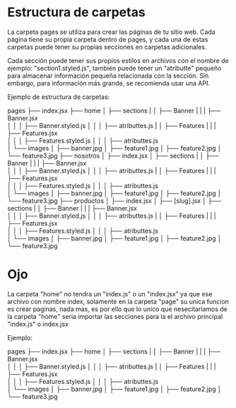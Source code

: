 # Estructura de carpetas

La carpeta pages se utiliza para crear las páginas de tu sitio web. Cada página tiene su propia carpeta dentro de pages, y cada una de estas carpetas puede tener su propias secciones en carpetas adicionales.

Cada sección puede tener sus propios estilos en archivos con el nombre de ejemplo: "section1.styled.js", también puede tener un "atributte" pequeño para almacenar información pequeña relacionada con la sección. Sin embargo, para información más grande, se recomienda usar una API.

Ejemplo de estructura de carpetas:

pages
├── index.jsx
├── home
│ ├── sections
| │ ├── Banner
| | | ├── Banner.jsx  
│ │ │ ├── Banner.styled.js
│ │ │ ├── atributtes.js
| │ ├── Features
| | | ├── Features.jsx  
│ │ │ ├── Features.styled.js
│ │ │ ├── atributtes.js  
│ └── images
│ ├── banner.jpg
│ ├── feature1.jpg
│ ├── feature2.jpg
│ └── feature3.jpg
├── nosotros
│ ├── index.jsx
│ ├── sections
| │ ├── Banner
| | | ├── Banner.jsx  
│ │ │ ├── Banner.styled.js
│ │ │ ├── atributtes.js
| │ ├── Features
| | | ├── Features.jsx  
│ │ │ ├── Features.styled.js
│ │ │ ├── atributtes.js  
│ └── images
│ ├── banner.jpg
│ ├── feature1.jpg
│ ├── feature2.jpg
│ └── feature3.jpg
├── productos
│ ├── index.jsx
│ ├── [slug].jsx
│ ├── sections
| │ ├── Banner
| | | ├── Banner.jsx  
│ │ │ ├── Banner.styled.js
│ │ │ ├── atributtes.js
| │ ├── Features
| | | ├── Features.jsx  
│ │ │ ├── Features.styled.js
│ │ │ ├── atributtes.js  
│ └── images
│ ├── banner.jpg
│ ├── feature1.jpg
│ ├── feature2.jpg
│ └── feature3.jpg

# Ojo

La carpeta "home" no tendra un "index.js" o un "index.jsx" ya que ese archivo con nombre index, solamente en la carpeta "page" su unica funcion es crear paginas, nada mas, es por ello que lo unico que nesecitariamos de la carpeta "home" seria importar las secciones para la el archivo principal "index.js" o index.jsx

Ejemplo:

pages
├── index.jsx
├── home
│ ├── sections
| │ ├── Banner
| | | ├── Banner.jsx  
│ │ │ ├── Banner.styled.js
│ │ │ ├── atributtes.js
| │ ├── Features
| | | ├── Features.jsx  
│ │ │ ├── Features.styled.js
│ │ │ ├── atributtes.js  
│ └── images
│ ├── banner.jpg
│ ├── feature1.jpg
│ ├── feature2.jpg
│ └── feature3.jpg
